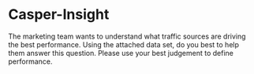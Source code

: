 # Casper-Insight
The marketing team wants to understand what traffic sources are driving the best performance.  Using the attached data set, do you best to help them answer this question.  Please use your best judgement to define performance.
